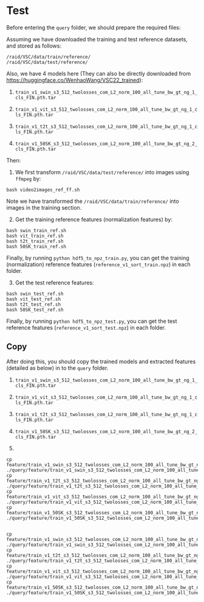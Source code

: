 # Test
Before entering the `query` folder, we should prepare the required files:

Assuming we have downloaded the training and test reference datasets, and stored as follows:

```
/raid/VSC/data/train/reference/
/raid/VSC/data/test/reference/
```
Also, we have $4$ models here (They can also be directly downloaded from https://huggingface.co/WenhaoWang/VSC22_trained):

1. ```train_v1_swin_s3_512_twolosses_com_L2_norm_100_all_tune_bw_gt_ng_1_cls_FIN.pth.tar```

2. ```train_v1_vit_s3_512_twolosses_com_L2_norm_100_all_tune_bw_gt_ng_1_cls_FIN.pth.tar```

3. ```train_v1_t2t_s3_512_twolosses_com_L2_norm_100_all_tune_bw_gt_ng_1_cls_FIN.pth.tar```

4. ```train_v1_50SK_s3_512_twolosses_com_L2_norm_100_all_tune_bw_gt_ng_2_cls_FIN.pth.tar```


Then: 

1. We first transform ```/raid/VSC/data/test/reference/``` into images using ```ffmpeg``` by:

```
bash video2images_ref_ff.sh
```
Note we have transformed the ```/raid/VSC/data/train/reference/``` into images in the training section.

2. Get the training reference features (normalization features) by:

```
bash swin_train_ref.sh
bash vit_train_ref.sh
bash t2t_train_ref.sh
bash 50SK_train_ref.sh
```
Finally, by running ```python hdf5_to_npz_train.py```, you can get the training (normalization) reference features (```reference_v1_sort_train.npz```) in each folder.


3. Get the test reference features:

```
bash swin_test_ref.sh
bash vit_test_ref.sh
bash t2t_test_ref.sh
bash 50SK_test_ref.sh
```
Finally, by running ```python hdf5_to_npz_test.py```, you can get the test reference features (```reference_v1_sort_test.npz```) in each folder.

## Copy

After doing this, you should copy the trained models and extracted features (detailed as below) in to the ```query``` folder.
1. ```train_v1_swin_s3_512_twolosses_com_L2_norm_100_all_tune_bw_gt_ng_1_cls_FIN.pth.tar```

2. ```train_v1_vit_s3_512_twolosses_com_L2_norm_100_all_tune_bw_gt_ng_1_cls_FIN.pth.tar```

3. ```train_v1_t2t_s3_512_twolosses_com_L2_norm_100_all_tune_bw_gt_ng_1_cls_FIN.pth.tar```

4. ```train_v1_50SK_s3_512_twolosses_com_L2_norm_100_all_tune_bw_gt_ng_2_cls_FIN.pth.tar```

5.

```
cp feature/train_v1_swin_s3_512_twolosses_com_L2_norm_100_all_tune_bw_gt_ng_1_cls_FIN_test/reference_v1_sort_test.npz ./query/feature/train_v1_swin_s3_512_twolosses_com_L2_norm_100_all_tune_bw_gt_ng_1_cls_FIN/reference_v1_sort_test.npz
cp feature/train_v1_t2t_s3_512_twolosses_com_L2_norm_100_all_tune_bw_gt_ng_1_cls_FIN_test/reference_v1_sort_test.npz ./query/feature/train_v1_t2t_s3_512_twolosses_com_L2_norm_100_all_tune_bw_gt_ng_1_cls_FIN/reference_v1_sort_test.npz
cp feature/train_v1_vit_s3_512_twolosses_com_L2_norm_100_all_tune_bw_gt_ng_1_cls_FIN_test/reference_v1_sort_test.npz ./query/feature/train_v1_vit_s3_512_twolosses_com_L2_norm_100_all_tune_bw_gt_ng_1_cls_FIN/reference_v1_sort_test.npz
cp feature/train_v1_50SK_s3_512_twolosses_com_L2_norm_100_all_tune_bw_gt_ng_2_cls_FIN_test/reference_v1_sort_test.npz ./query/feature/train_v1_50SK_s3_512_twolosses_com_L2_norm_100_all_tune_bw_gt_ng_2_cls_FIN/reference_v1_sort_test.npz


cp feature/train_v1_swin_s3_512_twolosses_com_L2_norm_100_all_tune_bw_gt_ng_1_cls_FIN/reference_v1_sort_train.npz ./query/feature/train_v1_swin_s3_512_twolosses_com_L2_norm_100_all_tune_bw_gt_ng_1_cls_FIN/reference_v1_sort_train.npz
cp feature/train_v1_t2t_s3_512_twolosses_com_L2_norm_100_all_tune_bw_gt_ng_1_cls_FIN/reference_v1_sort_train.npz ./query/feature/train_v1_t2t_s3_512_twolosses_com_L2_norm_100_all_tune_bw_gt_ng_1_cls_FIN/reference_v1_sort_train.npz
cp feature/train_v1_vit_s3_512_twolosses_com_L2_norm_100_all_tune_bw_gt_ng_1_cls_FIN/reference_v1_sort_train.npz ./query/feature/train_v1_vit_s3_512_twolosses_com_L2_norm_100_all_tune_bw_gt_ng_1_cls_FIN/reference_v1_sort_train.npz
cp feature/train_v1_50SK_s3_512_twolosses_com_L2_norm_100_all_tune_bw_gt_ng_2_cls_FIN/reference_v1_sort_train.npz ./query/feature/train_v1_50SK_s3_512_twolosses_com_L2_norm_100_all_tune_bw_gt_ng_2_cls_FIN/reference_v1_sort_train.npz
```


